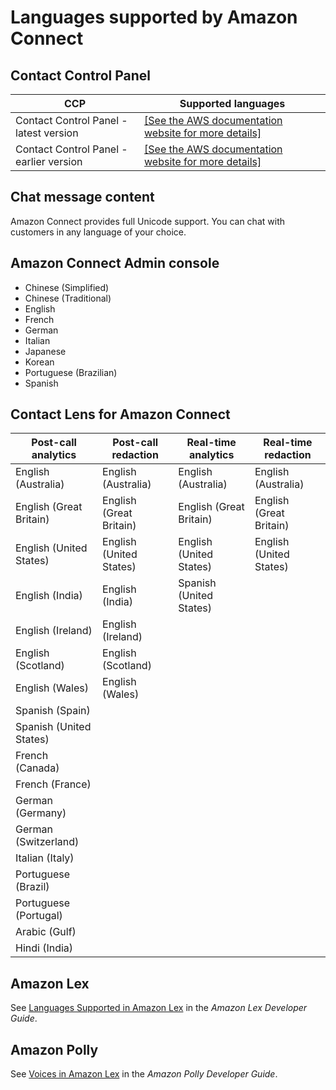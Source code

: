 # Languages supported by Amazon Connect<a name="supported-languages"></a>

## Contact Control Panel<a name="supported-languages-ccp"></a>


| CCP | Supported languages | 
| --- | --- | 
|  Contact Control Panel \- latest version  |  [\[See the AWS documentation website for more details\]](http://docs.aws.amazon.com/connect/latest/adminguide/supported-languages.html)  | 
|  Contact Control Panel \- earlier version  |  [\[See the AWS documentation website for more details\]](http://docs.aws.amazon.com/connect/latest/adminguide/supported-languages.html)  | 

## Chat message content<a name="supported-languages-chat"></a>

Amazon Connect provides full Unicode support\. You can chat with customers in any language of your choice\.

## Amazon Connect Admin console<a name="supported-languages-admin-console"></a>
+ Chinese \(Simplified\)
+ Chinese \(Traditional\)
+ English
+ French
+ German
+ Italian
+ Japanese
+ Korean
+ Portuguese \(Brazilian\)
+ Spanish

## Contact Lens for Amazon Connect<a name="supported-languages-contact-lens"></a>


| Post\-call analytics | Post\-call redaction | Real\-time analytics | Real\-time redaction | 
| --- | --- | --- | --- | 
|  English \(Australia\)  | English \(Australia\)  | English \(Australia\)  | English \(Australia\)  | 
|  English \(Great Britain\)  |  English \(Great Britain\)  |  English \(Great Britain\)  |  English \(Great Britain\)  | 
|  English \(United States\)  |  English \(United States\)  |  English \(United States\)  |  English \(United States\)  | 
|  English \(India\)  |  English \(India\)  | Spanish \(United States\)  |  | 
|  English \(Ireland\)  |  English \(Ireland\)  |  |  | 
|  English \(Scotland\)  |  English \(Scotland\)  |  |  | 
|  English \(Wales\)  |  English \(Wales\)  |  |  | 
|  Spanish \(Spain\)  |   |  |  | 
|  Spanish \(United States\)  |   |  |  | 
|  French \(Canada\)  |   |  |  | 
|  French \(France\)  |   |  |  | 
|  German \(Germany\)  |   |  |  | 
|  German \(Switzerland\)  |   |  |  | 
|  Italian \(Italy\)  |   |  |  | 
|  Portuguese \(Brazil\)  |   |  |  | 
|  Portuguese \(Portugal\)  |   |  |  | 
|  Arabic \(Gulf\)  |   |  |  | 
|  Hindi \(India\)  |   |  |  | 

## Amazon Lex<a name="supported-languages-lex"></a>

See [Languages Supported in Amazon Lex](https://docs.aws.amazon.com/lex/latest/dg/how-it-works-language.html#supported-languages-and-locales) in the *Amazon Lex Developer Guide*\. 

## Amazon Polly<a name="supported-languages-polly"></a>

See [Voices in Amazon Lex](https://docs.aws.amazon.com/polly/latest/dg/voicelist.html) in the *Amazon Polly Developer Guide*\.